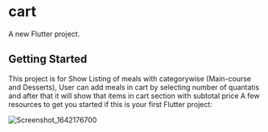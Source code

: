 # cart

A new Flutter project.

## Getting Started

This project is for Show Listing of meals with categorywise (Main-course and Desserts),
User can add meals in cart by selecting number of quantatis and after that it will show that items in cart section with subtotal price
A few resources to get you started if this is your first Flutter project:

![Screenshot_1642176700](https://user-images.githubusercontent.com/33648294/149548056-373ba447-68aa-4325-be52-53d681eb002b.png)

